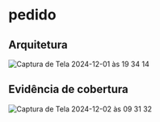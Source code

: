 # pedido

## Arquitetura
![Captura de Tela 2024-12-01 às 19 34 14](https://github.com/user-attachments/assets/d23a5359-e95a-43be-8c91-78f68eacb83a)


## Evidência de cobertura
![Captura de Tela 2024-12-02 às 09 31 32](https://github.com/user-attachments/assets/0dea420c-54f9-4aac-93d0-c6b2999d783f)

